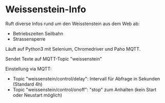 # Weissenstein-Info

Ruft diverse Infos rund um den Weisstenstein aus dem Web ab:
- Betriebszeiten Seilbahn
- Strassensperre

Läuft auf Python3 mit Selenium, Chromedriver und Paho MQTT.

Sendet Texte auf MQTT-Topic "weissenstein"

Einstellung via MQTT:
- Topic "weissenstein/control/delay": Intervall für Abfrage in Sekunden (Standard 4h)
- Topic "weissenstein/control/onoff": "stop" zum Anhalten (kein Start oder Neustart möglich)
